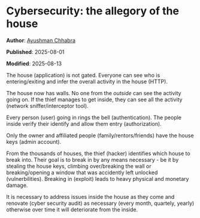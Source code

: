 # Cybersecurity: the allegory of the house

**Author**: [Ayushman Chhabra](/#/author/Ayushman%20Chhabra)

**Published**: 2025-08-01

**Modified**: 2025-08-13

The house (application) is not gated. Everyone can see who is entering/exiting and infer the overall activity in the house (HTTP).

The house now has walls. No one from the _outside_ can see the activity going on. If the thief manages to get inside, they can see all the activity (network sniffer/interceptor tool).

Every person (user) going in rings the bell (authentication). The people inside verify their identify and allow them entry (authorization).

Only the owner and affiliated people (family/rentors/friends) have the house keys (admin account).

From the thousands of houses, the thief (hacker) identifies which house to break into. Their goal is to break in by any means necessary - be it by stealing the house keys, climbing over/breaking the wall or breaking/opening a window that was accidently left unlocked (vulnerbilities). Breaking in (exploit) leads to heavy physical and monetary damage.

It is necessary to address issues inside the house as they come and renovate (cyber security audit) as necessary (every month, quartely, yearly) otherwise over time it will deteriorate from the inside.
